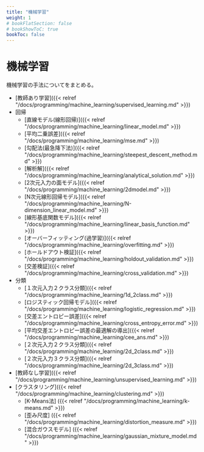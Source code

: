 ```yaml
---
title: "機械学習"
weight: 1
# bookFlatSection: false
# bookShowToC: true
bookToc: false
---
```


# 機械学習

機械学習の手法についてをまとめる。

- [教師あり学習]({{< relref "/docs/programming/machine_learning/supervised_learning.md" >}})
 - 回帰
     - [直線モデル(線形回帰)]({{< relref "/docs/programming/machine_learning/linear_model.md" >}})
     - [平均二乗誤差]({{< relref "/docs/programming/machine_learning/mse.md" >}})
     - [勾配法(最急降下法)]({{< relref "/docs/programming/machine_learning/steepest_descent_method.md" >}})
     - [解析解]({{< relref "/docs/programming/machine_learning/analytical_solution.md" >}})
     - [2次元入力の面モデル]({{< relref "/docs/programming/machine_learning/2dmodel.md" >}})
     - [N次元線形回帰モデル]({{< relref "/docs/programming/machine_learning/N-dimension_linear_model.md" >}})
     - [線形基底関数モデル]({{< relref "/docs/programming/machine_learning/linear_basis_function.md" >}})
     - [オーバーフィッティング(過学習)]({{< relref "/docs/programming/machine_learning/overfitting.md" >}})
     - [ホールドアウト検証]({{< relref "/docs/programming/machine_learning/holdout_validation.md" >}})
     - [交差検証]({{< relref "/docs/programming/machine_learning/cross_validation.md" >}})
 - 分類
     - [１次元入力２クラス分類]({{< relref "/docs/programming/machine_learning/1d_2class.md" >}})
     - [ロジスティック回帰モデル]({{< relref "/docs/programming/machine_learning/logistic_regression.md" >}})
     - [交差エントロピー誤差]({{< relref "/docs/programming/machine_learning/cross_entropy_error.md" >}})
     - [平均交差エントロピー誤差の最適解の導出]({{< relref "/docs/programming/machine_learning/cee_ans.md" >}})
     - [２次元入力２クラス分類]({{< relref "/docs/programming/machine_learning/2d_2class.md" >}})
     - [２次元入力３クラス分類]({{< relref "/docs/programming/machine_learning/2d_3class.md" >}})
- [教師なし学習]({{< relref "/docs/programming/machine_learning/unsupervised_learning.md" >}})
 - [クラスタリング]({{< relref "/docs/programming/machine_learning/clustering.md" >}})
     - [K-Means法] ({{< relref "/docs/programming/machine_learning/k-means.md" >}})
     - [歪み尺度] ({{< relref "/docs/programming/machine_learning/distortion_measure.md" >}})
     - [混合ガウスモデル] ({{< relref "/docs/programming/machine_learning/gaussian_mixture_model.md" >}})

